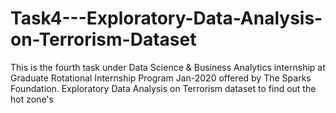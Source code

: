 # Task4---Exploratory-Data-Analysis-on-Terrorism-Dataset
This is the fourth task under Data Science &amp; Business Analytics internship at Graduate Rotational Internship Program Jan-2020 offered by The Sparks Foundation. Exploratory Data Analysis on Terrorism dataset to find out the hot zone's
